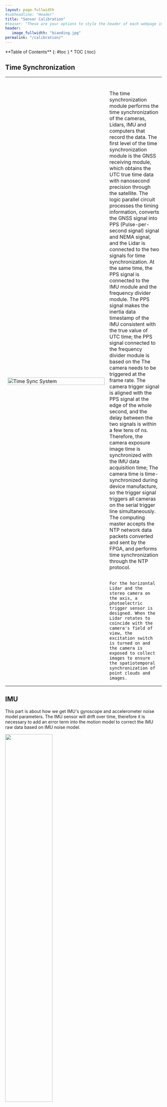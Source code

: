 ```yaml
---
layout: page-fullwidth
#subheadline: "Header"
title: "Sensor Calibration"
#teaser: "These are your options to style the header of each webpage individually. <em>Feeling Responsive</em> uses <a href='http://srobbin.com/jquery-plugins/backstretch/'>Backstretch by Scott Robin</a> to expand them from left to right. The width should be 1600 pixel or higher using a ratio like 16:9 or 21:9 or 2:1."
header:
   image_fullwidth: "biaoding.jpg"
permalink: "/calibration/"
---
```

<div class="panel radius" markdown="1">
**Table of Contents**
{: #toc }
*  TOC
{:toc}
</div>

## Time Synchronization
<table><tr>

<td width="65%">
<p align="left">
    <img src="../images/time_new.png" alt="Time Sync System" width="100%"/>
</p>
</td>

<td width="35%">
<br><br>
	The time synchronization module performs the time synchronization of the cameras, Lidars, IMU and computers that record the data. The first level of the time synchronization module is the GNSS receiving module, which obtains the UTC true time data with nanosecond precision through the satellite. The logic parallel circuit processes the timing information, converts the GNSS signal into PPS (Pulse-per-second signal) signal and NEMA signal, and the Lidar is connected to the two signals for time synchronization. At the same time, the PPS signal is connected to the IMU module and the frequency divider module. The PPS signal makes the inertia data timestamp of the IMU consistent with the true value of UTC time; the PPS signal connected to the frequency divider module is based on the The camera needs to be triggered at the frame rate. The camera trigger signal is aligned with the PPS signal at the edge of the whole second, and the delay between the two signals is within a few tens of ns. Therefore, the camera exposure image time is synchronized with the IMU data acquisition time; The camera time is time-synchronized during device manufacture, so the trigger signal triggers all cameras on the serial trigger line simultaneously. The computing master accepts the NTP network data packets converted and sent by the FPGA, and performs time synchronization through the NTP protocol.<br><br>
	
	For the horizontal Lidar and the stereo camera on the axis, a photoelectric trigger sensor is designed. When the Lidar rotates to coincide with the camera's field of view, the excitation switch is turned on and the camera is exposed to collect images to ensure the spatiotemporal synchronization of point clouds and images.
</td>
</tr></table>

## IMU
This part is about how we get IMU's gyroscope and accelerometer noise model parameters. The IMU sensor will drift over time, therefore
it is necessary to add an error term into the motion model
to correct the IMU raw data based on IMU noise model.

<td><img src="../images/IMU_neican_list.png" width="55%"/></td><br>

**1. Record Data**
<table><tr>
<td width="50%"><img src="../images/IMU_neican_calib.png" alt="IMU calib" width="60%"/></td>
<td width="50%">Place the IMU stationary on a stable platform for about 4hours and record the data of IMU in a rosbag.<br><br><br> <font color="blue" size="5">Calibration Data of IMU is available here:<a href="https://rec.ustc.edu.cn/share/f79e06a0-9293-11ed-afa1-714e585ec50a">  Download</a></font> <br>
</td>
</tr></table>

**2. Calibrate Tools**

The tools we use on our calibration are <a href="https://github.com/gaowenliang/imu_utils">imu_utils</a> and <a href="https://github.com/rpng/kalibr_allan">kalibr_allan</a>. Note that the unit of kalibr_allan result is different from that of imu_utils. If you use it, you need to pay attention to the unit conversion. Note that calibration is done in a nearly ideal static
setup. In a dynamic setting, the noise will be higher with
other factors such as temperature changes. Therefore, it is
beneficial to appropriately increase these parameters when
using IMU data for camera-IMU extrinsic calibration or
visual-inertial odometry.

## Cameras

In order to make full use of the metric information of 2D
images for 3D tasks, we calibrate the internal parameters
of each camera and the external parameters between stereo
cameras. The calibration approach we use is proposed by
Zhang [2000]. A known prior size checkerboard is placed at
different distances and attitudes relative to the cameras, the cameras collect images at a fixed frame rate as calibration
data and the cameras in same stereo pair are triggered
synchronously. Matlab provides a convenient calibration toolbox for mono and stereo cameras calibration. <a href="https://www.mathworks.com/help/vision/ug/using-the-single-camera-calibrator-app.html">matlab_mono_calib</a> / <a href="https://www.mathworks.com/help/vision/ug/using-the-stereo-camera-calibrator-app.html">matlab_stereo_calib</a> (we have tested on matlab 2020b and matlab 2022b, other version of matlab may have some bugs like matlab 2021)

### Mono Cameras
There are 8 mono cameras in the system:<br>
Bumblebee_xb3 left/center/right<br>
Bumbelbee_xb2 left/right<br>
Hikvision_1<br>
Hikvision_2 <br>

<a name="fig-hardware"></a>
<p align="left">
    <img src="../images/mono_calib_matlab.png" alt="Hardware Setup" width="70%"/>
</p>

**The size of the calibration plate in the picture is 10 x 7, 80mm x 80mm**

### Stereo Cameras

<a href="https://github.com/yzrobot/bumblebee_xb3/wiki/Stereo-vision-bumblebee-xb3-by-anshulpaigwar">Bumblebee_xb3 link</a>

<a name="fig-hardware"></a>
<p align="left">
    <img src="../images/stereo_calib_matlab.png" alt="Hardware Setup" width="70%"/>
</p>

The results Camera parameters are provided in OpenCV format. To convert MATLAB results to OpenCV format, you need to transpose the projection and rotation matrices. See this <a href="https://stackoverflow.com/questions/46651936/convert-between-matlab-stereoparameters-and-opencv-stereorectify-stereo-calibrat/50925828#50925828">link</a> for details.<br>
The camera parameters are notated as:<br>
<p align="left">
    <img src="../images/camera_param.png" alt="Hardware Setup" width="25%"/>
</p>
Here, the *distortion_coefficients* vector is used to rectify
the tangential and radial distortion of images, using pinhole
camera distortion model. The *rectification_matrix* is only
applicable to stereo cameras, which is used to align the
epipolar lines between two stereo images for 3D stereo vision
geometry calculation. It is identity matrix for monocular
cameras. The camera projection matrix is used to project objects in
the 3D world to the camera 2D image pixels:
<p align="left">
    <img src="../images/camera_matrix.png" alt="Hardware Setup" width="25%"/>
</p>
The left 3 × 3 portion is the intrinsic camera matrix for
the rectified image. The fourth column [T<sub>x</sub> T<sub>y</sub> 0]<sup>T</sup>
is to translate the optical center of the second camera
to the position in the frame of the first camera. For
monocular cameras, Tx = Ty = 0. The average calibration
error of monocular cameras is about 0.08 pixel and average
calibration error of stereo cameras is about 0.1 pixel.

<font color="blue" size="5">Calibration Data of IMU is available here:<a href="https://rec.ustc.edu.cn/share/fb8a2e90-9294-11ed-a4ea-9b0535fe17ec">  Download</a></font>

<table>
    <tr>
        <p align="left"><img src="../images/camera_calib_data.png" alt="" width="100%"/></p>
    </tr>
</table>

## Camera-IMU
The fusion of visual and inertial sensors will greatly improve
the robustness of the visual based SLAM system. The
camera provides high resolution external measurements of
the environment, while the IMU measures the internal ego-
motion of the sensor platform.

### Time estimate
<table><tr>
<td width="50%"><img src="../images/imu_cam_time.png" width="100%"></td>
<td><br><br>The time synchronization accuracy between the IMU and the
monocular camera is shown in left. Time drift between
the IMU clock reference PPS signal and the camera trigger
signal is within 0.2 ms.<br><br> The time resolution of the abscissa from top to bottom
is 200ms, 20ms and 2ms, from a Tektronix MDO3024
oscilloscope. <br><br>Yellow: 1Hz PPS signal<br>br> Blue: 20Hz camera
trigger signal. </td>
</tr></table>

### Transformation
We use <a href="https://github.com/ethz-asl/kalibr">Kalibr</a> to calib IMU and Cameras. The camera and IMU are rigidly fixed with the base bracket.
The overall visual-inertial system performs translation along
the XYZ three-axis and full rotation around each axis in front
of a AprilTag Olson [2011] grid sequences with known size,
and records the data for calibration.
<table>
    <tr>
        <p align="right"><img src="../images/Kalibr_ic_error.png" alt="" width="100%"/></p>
    </tr>
</table>
camera-IMU extrinsics in the corresponding yaml file are
as followed:
<table>
    <tr>
        <p align="left"><img src="../images/camera_imu_matrix.png" alt="" width="30%"/></p>
    </tr>
</table>
The reprojection error of the camera-IMU extrinsic
parameter calibration is shown above, for most images
the reprojection error is within 1.0 pixel. For reprojection
error, the mean is 0.352 pixel, the median is 0.321 pixel, and
the standard deviation is 0.197 pixel.

<font color="blue" size="5">Calibration Data of Camera-IMU is available here:<a href="https://rec.ustc.edu.cn/share/0a2f5ec0-929b-11ed-b688-21e496c91159">Download</a></font>

<table>
    <tr>
        <p align="left"><img src="../images/camera_imu_pose.png" alt="" width="100%"/></p>
    </tr>
</table>

## LiDAR-IMU
<table>
    <tr>
        <p align="left"><img src="../images/lidar_imu.png" alt="" width="100%"/></p>
    </tr>
</table>

<font color="blue" size="5">Calibration Data of LiDAR-IMU is available here:<a href="https://rec.ustc.edu.cn/share/7c428e20-9294-11ed-9e15-757feb9fa44c">Download</a></font>

<table>
    <tr>
        <p align="left"><img src="../images/lidar_imu_pose.png" alt="" width="100%"/></p>
    </tr>
</table>

## Multiple-LiDAR
<table><tr>
<td width="40%"><img src="../images/multi_lidar_calib.png" width="100%"></td>
<td><br>A single Lidar has problems such as low information density
and vertical blind spots. Therefore, we equip the aerial
platform with Lidars from different angles for environmental
perception. External parameter calibration between multiple
Lidars is a prerequisite for the fusion of Lidar data.
The principle of our multi-Lidar external parameter
calibration method is based on the NDT (Normal
Distributions Transform) algorithm. The basic idea of the
NDT algorithm for external parameter calibration is to
construct a probability distribution map of the environment
map by analyzing and clustering the Lidar data, then match
the probability distribution, finally obtain the pose transform with the highest fitting degree between the pointclouds of the
two Lidars.<br><br> The point clouds obtained from the calibration
process are shown in left. The red point clouds are data obtained from the
horizontal Lidar Velodyne HDL32E, and green point clouds are
rom the vertical Lidar Velodyne VLP32C </td>
</tr></table>

<table>
    <tr>
        <p align="left"><img src="../images/multi_lidar.png" alt="" width="32%"/></p>
    </tr>
</table>

## LiDAR-Camera
Image data has rich and dense object information, but
lacks the depth information of the picture. The Lidar data
can just make up for this defect, giving accurate depth information and object structure information. In the process
of 3D target detection, the fusion of image and Lidar
pointcloud information can achieve higher accuracy.
Accurate camera-Lidar calibration is a necessary condition for the fusion. We use the method proposed by <a href="https://github.com/beltransen/velo2cam_calibration">Velo2cam</a> to get the extrinsic parameters of Lidar
and cameras. Figure below illustrates the calibration scene and
effect of Velo2cam. A special calibration board with four
ArUco tags and four circular reference holes is placed at
different positions as calibration target. The 3D pose of each
ArUco marker relative to the cameras is obtained by solving
a classic perspective-n-point (PnP) problem to obtain the 3D
position of the reference holes and its orientation in space.

<p align="center">
    <img src="../images/lidar_project_2_cam.png" alt="Hardware Setup" width="100%"/>
</p>

camera-Lidar extrinsics in the corresponding yaml file are
as followed:
<table>
    <tr>
        <p align="left"><img src="../images/lidar_camera.png" alt="" width="45%"/></p>
    </tr>
</table>

<font color="blue" size="5">Calibration Data of LiDAR-IMU is available here:<a href="https://rec.ustc.edu.cn/share/4ffaaac0-9295-11ed-af29-194f1dafd586">Download</a></font>

<table>
    <tr>
        <p align="left"><img src="../images/velo2cam_show.png" alt="" width="100%"/></p>
    </tr>
</table>
